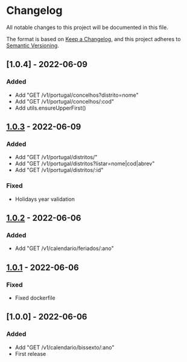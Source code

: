 # Changelog

All notable changes to this project will be documented in this file.

The format is based on [Keep a Changelog](https://keepachangelog.com/en/1.0.0/),
and this project adheres to [Semantic Versioning](https://semver.org/spec/v2.0.0.html).

## [1.0.4] - 2022-06-09

### Added

- Add "GET /v1/portugal/concelhos?distrito=nome"
- Add "GET /v1/portugal/concelhos/:cod"
- Add utils.ensureUpperFirst()

## [1.0.3] - 2022-06-09

### Added

- Add "GET /v1/portugal/distritos/"
- Add "GET /v1/portugal/distritos?listar=nome|cod|abrev"
- Add "GET /v1/portugal/distritos/:id"

### Fixed

- Holidays year validation

## [1.0.2] - 2022-06-06

### Added

- Add "GET /v1/calendario/feriados/:ano"

## [1.0.1] - 2022-06-06

### Fixed

- Fixed dockerfile

## [1.0.0] - 2022-06-06

### Added

- Add "GET /v1/calendario/bissexto/:ano"
- First release

[unreleased]: https://github.com/gabtec/freeapis/compare/v1.0.0...HEAD
[1.0.3]: https://github.com/gabtec/freeapis/releases/tag/v1.0.3
[1.0.2]: https://github.com/gabtec/freeapis/releases/tag/v1.0.2
[1.0.1]: https://github.com/gabtec/freeapis/releases/tag/v1.0.1
